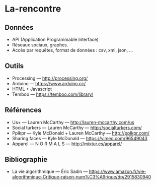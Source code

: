 # La-rencontre

## Données
* API (Application Programmable Interface)
* Réseaux sociaux, graphes.
* Accès par requêtes, format de données : csv, xml, json, ...

## Outils
* Processing — http://processing.org/
* Arduino — https://www.arduino.cc/
* HTML + Javascript
* Temboo — https://temboo.com/library/

## Références
* Us+ — Lauren McCarthy — http://lauren-mccarthy.com/us
* Social turkers — Lauren McCarthy — http://socialturkers.com/
* Pplkpr — Kyle McDonald + Lauren McCarthy  — http://pplkpr.com/ 
* Sharing faces — Kyle McDonald — https://vimeo.com/96549043
* Apparel — N O R M A L S — http://mixtur.es/apparel/

## Bibliographie
* La vie algorithmique — Éric Sadin — https://www.amazon.fr/vie-algorithmique-Critique-raison-num%C3%A9rique/dp/2915830940


